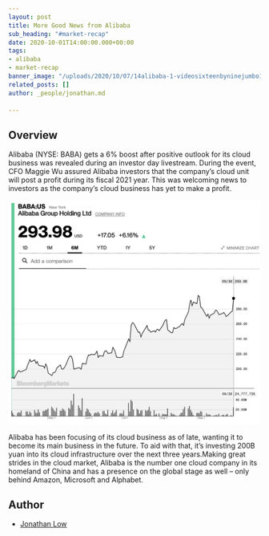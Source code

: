 ```yaml
---
layout: post
title: More Good News from Alibaba
sub_heading: "#market-recap"
date: 2020-10-01T14:00:00.000+00:00
tags:
- alibaba
- market-recap
banner_image: "/uploads/2020/10/07/14alibaba-1-videosixteenbyninejumbo1600.jpg"
related_posts: []
author: _people/jonathan.md

---
```

## Overview

Alibaba (NYSE: BABA) gets a 6% boost after positive outlook for its cloud business was revealed during an investor day livestream. During the event, CFO Maggie Wu assured Alibaba investors that the company’s cloud unit will post a profit during its fiscal 2021 year. This was welcoming news to investors as the company’s cloud business has yet to make a profit.

![](/uploads/2020/10/07/screen_shot_2020-10-01_at_11-46-38_am.png)

Alibaba has been focusing of its cloud business as of late, wanting it to become its main business in the future. To aid with that, it’s investing 200B yuan into its cloud infrastructure over the next three years.Making great strides in the cloud market, Alibaba is the number one cloud company in its homeland of China and has a presence on the global stage as well – only behind Amazon, Microsoft and Alphabet.

## Author

- [Jonathan Low](/about/jonathan/)